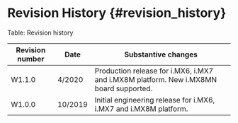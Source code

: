 Revision History {#revision_history}
====

Table: Revision history

|Revision number| Date| Substantive changes|
|----|----|----|
| W1.1.0 |  4/2020 | Production release for i.MX6, i.MX7 and i.MX8M platform. New i.MX8MN board supported. |
| W1.0.0 | 10/2019 | Initial engineering release for i.MX6, i.MX7 and i.MX8M platform. |
